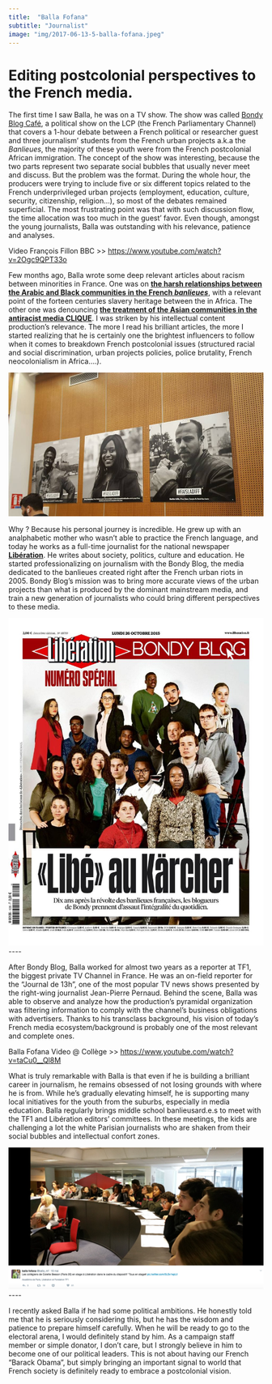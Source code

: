 ```yaml
---
title:  "Balla Fofana"
subtitle: "Journalist"
image: "img/2017-06-13-5-balla-fofana.jpeg"
---
```

 
# Editing postcolonial perspectives to the French media. 
 
The first time I saw Balla, he was on a TV show. The show was called [Bondy Blog Café](http://www.lcp.fr/emissions/bondy-blog-cafe), a political show on the LCP (the French Parliamentary Channel) that covers a 1-hour debate between a French political or researcher guest and three journalism’ students from the French urban projects a.k.a the *Banlieues*, the majority of these youth were from the French postcolonial African immigration. The concept of the show was interesting, because the two parts represent two separate social bubbles that usually never meet and discuss. But the problem was the format. During the whole hour, the producers were trying to include five or six different topics related to the French underprivileged urban projects (employment, education, culture, security, citizenship, religion…), so most of the debates remained superficial. The most frustrating point was that with such discussion flow, the time allocation was too much in the guest’ favor. Even though, amongst the young journalists, Balla was outstanding with his relevance, patience and analyses. 
 
Video François Fillon BBC >> https://www.youtube.com/watch?v=2Ogc9QPT33o
 
Few months ago, Balla wrote some deep relevant articles about racism between minorities in France. One was on __[the harsh relationships between the Arabic and Black communities in the French *banlieues*](http://www.bondyblog.fr/201504270001/racisme-ordinaire/#.WT_7lBOGMWo)__, with a relevant point of the forteen centuries slavery heritage between the in Africa. The other one was denouncing __[the treatment of the Asian communities in the antiracist media CLIQUE](http://www.liberation.fr/france/2016/12/22/monsieur-achour-le-racisme-n-est-pas-un-jeu-mais-un-enjeu_1536918)__. I was striken by his intellectual content production’s relevance. The more I read his brilliant articles, the more I started realizing that he is certainly one the brightest influencers to follow when it comes to breakdown French postcolonial issues (structured racial and social discrimination, urban projects policies, police brutality, French neocolonialism in Africa….). 
 
![Balla-Fofana-1](img/balla-fofana-1.jpg)
 
Why ? Because his personal journey is incredible. He grew up with an analphabetic mother who wasn’t able to practice the French language, and today he works as a full-time journalist for the national newspaper __[Libération](http://www.liberation.fr/auteur/16109-balla-fofana)__. He writes about society, politics, culture and education. He started professionalizing on journalism with the Bondy Blog, the media dedicated to the banlieues created right after the French urban riots in 2005. Bondy Blog’s mission was to bring more accurate views of the urban projects than what is produced by the dominant mainstream media, and train a new generation of journalists who could bring different perspectives  to these media. 
 
![Balla-Fofana-2](img/balla-fofana-2.jpg) ----
 
After Bondy Blog, Balla worked for almost two years as a reporter at TF1, the biggest private TV Channel in France. He was an on-field reporter for the “Journal de 13h”, one of the most popular TV news shows presented by the right-wing journalist Jean-Pierre Pernaud. Behind the scene, Balla was able to observe and analyze how the production’s pyramidal organization was filtering information to comply with the channel’s business obligations with advertisers. Thanks to his transclass background, his vision of today’s French media ecosystem/background is probably one of the most relevant and complete ones. 
 
Balla Fofana Video @ Collège >> https://www.youtube.com/watch?v=taCu0__Ql8M
 
What is truly remarkable with Balla is that even if he is building a brilliant career in journalism, he remains obsessed of not losing grounds with where he is from. While he’s gradually elevating himself, he is supporting many local initiatives for the youth from the suburbs, especially in media education. Balla regularly brings middle school banlieusard.e.s to meet with the TF1 and Libération editors’ committees. In these meetings, the kids are challenging a lot the white Parisian journalists who are shaken from their social bubbles and intellectual confort zones. 
 
![Balla-Fofana-3](img/balla-fofana-3.jpg) ----
 
I recently asked Balla if he had some political ambitions. He honestly told me that he is seriously considering this, but he has the wisdom and patience to prepare himself carefully. When he will be ready to go to the electoral arena, I would definitely stand by him. As a campaign staff member or simple donator, I don’t care, but I strongly believe in him to become one of our political leaders. This is not about having our French “Barack Obama”, but simply bringing an important signal to world that French society is definitely ready to embrace a postcolonial vision.
